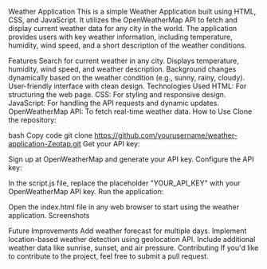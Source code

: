 Weather Application
This is a simple Weather Application built using HTML, CSS, and JavaScript. It utilizes the OpenWeatherMap API to fetch and display current weather data for any city in the world. The application provides users with key weather information, including temperature, humidity, wind speed, and a short description of the weather conditions.

Features
Search for current weather in any city.
Displays temperature, humidity, wind speed, and weather description.
Background changes dynamically based on the weather condition (e.g., sunny, rainy, cloudy).
User-friendly interface with clean design.
Technologies Used
HTML: For structuring the web page.
CSS: For styling and responsive design.
JavaScript: For handling the API requests and dynamic updates.
OpenWeatherMap API: To fetch real-time weather data.
How to Use
Clone the repository:

bash
Copy code
git clone https://github.com/yourusername/weather-application-Zeotap.git
Get your API key:

Sign up at OpenWeatherMap and generate your API key.
Configure the API key:

In the script.js file, replace the placeholder "YOUR_API_KEY" with your OpenWeatherMap API key.
Run the application:

Open the index.html file in any web browser to start using the weather application.
Screenshots

Future Improvements
Add weather forecast for multiple days.
Implement location-based weather detection using geolocation API.
Include additional weather data like sunrise, sunset, and air pressure.
Contributing
If you'd like to contribute to the project, feel free to submit a pull request.

